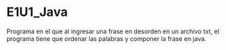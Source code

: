 # E1U1_Java
Programa en el que al ingresar una frase en desorden en un archivo txt, el programa tiene que ordenar las palabras y componer la frase en java.
